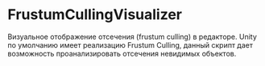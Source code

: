 # FrustumCullingVisualizer
Визуальное отображение отсечения (frustum culling) в редакторе. Unity по умолчанию имеет реализацию Frustum Culling, данный скрипт дает возможность проанализировать отсечения невидимых объектов.
